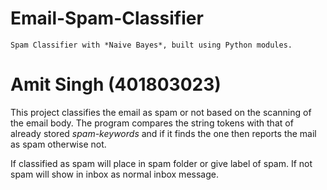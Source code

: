 # Email-Spam-Classifier

    Spam Classifier with *Naive Bayes*, built using Python modules.

# Amit Singh (401803023)

This project classifies the email as spam or not based on the scanning of the email body. The program compares the string tokens
with that of already stored *spam-keywords* and if it finds the one then reports the mail as spam otherwise not. 

If classified as spam will place in spam folder or give label of spam.  If not spam will show in inbox as normal inbox message.
